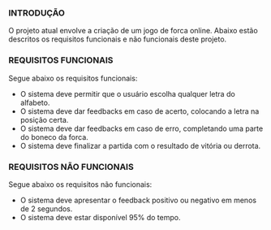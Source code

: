 ### INTRODUÇÃO

O projeto atual envolve a criação de um jogo de forca online. Abaixo estão descritos os requisitos funcionais e não funcionais deste projeto.

### REQUISITOS FUNCIONAIS

Segue abaixo os requisitos funcionais:

* O sistema deve permitir que o usuário escolha qualquer letra do alfabeto.
* O sistema deve dar feedbacks em caso de acerto, colocando a letra na posição certa.
* O sistema deve dar feedbacks em caso de erro, completando uma parte do boneco da forca.
* O sistema deve finalizar a partida com o resultado de vitória ou derrota.

### REQUISITOS NÃO FUNCIONAIS

Segue abaixo os requisitos não funcionais:

* O sistema deve apresentar o feedback positivo ou negativo em menos de 2 segundos.
* O sistema deve estar disponível 95% do tempo.